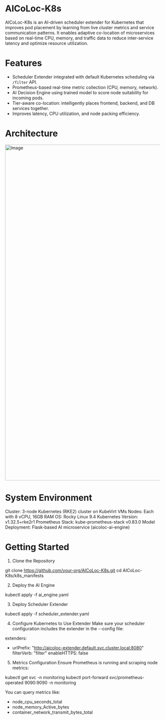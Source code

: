 # AICoLoc-K8s

AICoLoc-K8s is an AI-driven scheduler extender for Kubernetes that improves pod placement by learning from live cluster metrics and service communication patterns. It enables adaptive co-location of microservices based on real-time CPU, memory, and traffic data to reduce inter-service latency and optimize resource utilization.

# Features

- Scheduler Extender integrated with default Kubernetes scheduling via `/filter` API.
- Prometheus-based real-time metric collection (CPU, memory, network).
- AI Decision Engine using trained model to score node suitability for incoming pods.
- Tier-aware co-location: intelligently places frontend, backend, and DB services together.
- Improves latency, CPU utilization, and node packing efficiency.

# Architecture

<img width="1089" alt="Image" src="https://github.com/user-attachments/assets/8c3e8c13-bdfb-4be1-84c3-38cb0fe46700" />


# System Environment
Cluster: 3-node Kubernetes (RKE2) cluster on KubeVirt VMs
Nodes: Each with 8 vCPU, 16GB RAM
OS: Rocky Linux 9.4
Kubernetes Version: v1.32.5+rke2r1
Prometheus Stack: kube-prometheus-stack v0.83.0
Model Deployment: Flask-based AI microservice (aicoloc-ai-engine)

# Getting Started

1. Clone the Repository

git clone https://github.com/your-org/AICoLoc-K8s.git
cd AICoLoc-K8s/k8s_manifests

2. Deploy the AI Engine

kubectl apply -f ai_engine.yaml

3. Deploy Scheduler Extender

kubectl apply -f scheduler_extender.yaml

4. Configure Kubernetes to Use Extender
Make sure your scheduler configuration includes the extender in the --config file:

extenders:
  - urlPrefix: "http://aicoloc-extender.default.svc.cluster.local:8080"
    filterVerb: "filter"
    enableHTTPS: false
    
5. Metrics Configuration
Ensure Prometheus is running and scraping node metrics:

kubectl get svc -n monitoring
kubectl port-forward svc/prometheus-operated 9090:9090 -n monitoring

You can query metrics like:
- node_cpu_seconds_total
- node_memory_Active_bytes
- container_network_transmit_bytes_total


